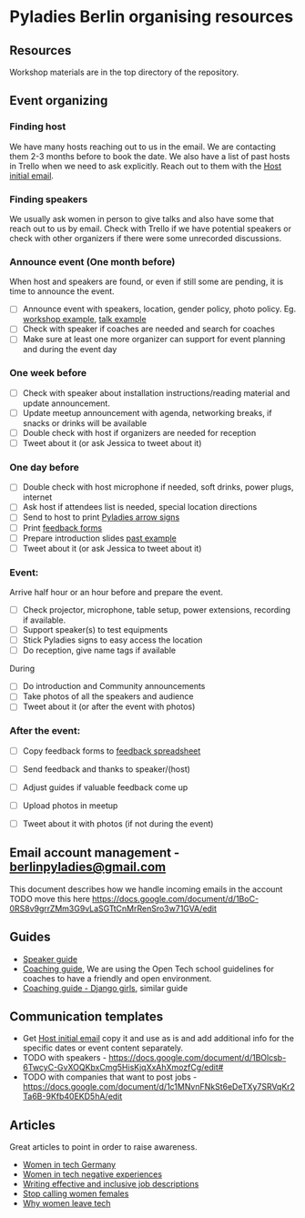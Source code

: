 # Pyladies Berlin organising resources


## Resources

Workshop materials are in the top directory of the repository.


## Event organizing

### Finding host
We have many hosts reaching out to us in the email. We are contacting them 2-3 months before to book the date. We also have a list of past hosts in Trello when we need to ask explicitly. Reach out to them with the [Host initial email](host.md).

### Finding speakers
We usually ask women in person to give talks and also have some that reach out to us by email. Check with Trello if we have potential speakers or check with other organizers if there were some unrecorded discussions.

### Announce event (One month before)
When host and speakers are found, or even if still some are pending, it is time to announce the event.

- [ ] Announce event with speakers, location, gender policy, photo policy. Eg. [workshop example](https://www.meetup.com/PyLadies-Berlin/events/258893777/), [talk example](https://www.meetup.com/PyLadies-Berlin/events/260312181/)
- [ ] Check with speaker if coaches are needed and search for coaches
- [ ] Make sure at least one more organizer can support for event planning and during the event day

### One week before

- [ ] Check with speaker about installation instructions/reading material and update announcement.
- [ ] Update meetup announcement with agenda, networking breaks, if snacks or drinks will be available
- [ ] Double check with host if organizers are needed for reception
- [ ] Tweet about it (or ask Jessica to tweet about it)

### One day before
- [ ] Double check with host microphone if needed, soft drinks, power plugs, internet
- [ ] Ask host if attendees list is needed, special location directions
- [ ] Send to host to print [Pyladies arrow signs](https://docs.google.com/document/d/1tqqTkM0PizhBI5ndEkZtTf3AjWs-TAXqtP37vgz3Eyc/edit#heading=h.25n50hi4kfcc)
- [ ] Print [feedback forms](https://docs.google.com/document/d/1mYdS9KvE75-OFBZ3dcgpQtw6L6qbUNkTJBX40ei-PL0/edit)
- [ ] Prepare introduction slides [past example](https://docs.google.com/presentation/d/15ou4tBs845m10InGNDslNn5cYWlH-CHxDrlFF4kesNE/edit?usp=sharing)
- [ ] Tweet about it (or ask Jessica to tweet about it)

### Event:

Arrive half hour or an hour before and prepare the event.

- [ ] Check projector, microphone, table setup, power extensions, recording if available.
- [ ] Support speaker(s) to test equipments
- [ ] Stick Pyladies signs to easy access the location
- [ ] Do reception, give name tags if available

During

- [ ] Do introduction and Community announcements
- [ ] Take photos of all the speakers and audience
- [ ] Tweet about it (or after the event with photos)

### After the event:
- [ ] Copy feedback forms to [feedback spreadsheet](https://docs.google.com/spreadsheets/d/1cdjYqb1VnTwEfHTYpZrAaE-NtKBDrw-sO2QJLugXrJ8/edit#gid=1586328042)
- [ ] Send feedback and thanks to speaker/(host)
- [ ] Adjust guides if valuable feedback come up
- [ ] Upload photos in meetup
- [ ] Tweet about it with photos (if not during the event)


## Email account management -  berlinpyladies@gmail.com
This document describes how we handle incoming emails in the account
TODO move this here
https://docs.google.com/document/d/1BoC-0RS8v9grrZMm3G9vLaSGTtCnMrRenSro3w71GVA/edit


## Guides

- [Speaker guide](speakers-guide.md)
- [Coaching guide](https://opentechschool.github.io/slides/presentations/coaching/), We are using the Open Tech school guidelines for coaches to have a friendly and open environment.
- [Coaching guide - Django girls](https://coach.djangogirls.org/tips/), similar guide

 ## Communication templates

- Get [Host initial email](host.md) copy it and use as is and add additional info for the specific dates or event content separately.
- TODO with speakers - https://docs.google.com/document/d/1BOlcsb-6TwcyC-GvXOQKbxCmg5HisKjqXxAhXmozfCg/edit#
- TODO with companies that want to post jobs - https://docs.google.com/document/d/1c1MNvnFNkSt6eDeTXy7SRVqKr2Ta6B-9Kfb40EKD5hA/edit        

## Articles

Great articles to point in order to raise awareness.
- [Women in tech Germany](http://blog.honeypot.io/women-in-tech-germany/)
- [Women in tech negative experiences](https://bdtechtalks.com/2019/03/21/sustaining-women-in-technology-stem/)
- [Writing effective and inclusive job descriptions](https://medium.com/@meb_57007/writing-effective-and-inclusive-job-descriptions-ace2a302f30a)
- [Stop calling women females](https://www.buzzfeed.com/tracyclayton/stop-calling-women-females?utm_term=.ba9GR6nEx4&source=post_page---------------------------#.tfJvEZzlPb)
- [Why women leave tech](https://medium.com/tech-diversity-files/if-you-think-women-in-tech-is-just-a-pipeline-problem-you-haven-t-been-paying-attention-cb7a2073b996#.2xw2y2f1s)




